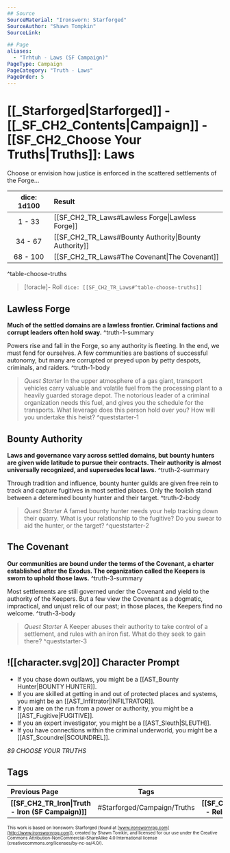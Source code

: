 ```yaml
---
## Source
SourceMaterial: "Ironsworn: Starforged"
SourceAuthor: "Shawn Tompkin"
SourceLink: 

## Page
aliases:
  - "Trhtuh - Laws (SF Campaign)"
PageType: Campaign
PageCategory: "Truth - Laws"
PageOrder: 5
---
```

# [[_Starforged|Starforged]] - [[_SF_CH2_Contents|Campaign]] - [[SF_CH2_Choose Your Truths|Truths]]: Laws
Choose or envision how justice is enforced in the scattered settlements of the Forge...

| dice: 1d100 | Result |
| :---: | :--- |
| 1 - 33 | [[SF_CH2_TR_Laws#Lawless Forge\|Lawless Forge]] |
| 34 - 67 | [[SF_CH2_TR_Laws#Bounty Authority\|Bounty Authority]] |
| 68 - 100 | [[SF_CH2_TR_Laws#The Covenant\|The Covenant]] |
^table-choose-truths

> [!oracle]- Roll
> `dice: [[SF_CH2_TR_Laws#^table-choose-truths]]`

## Lawless Forge
**Much of the settled domains are a lawless frontier. Criminal factions and corrupt leaders often hold sway.** ^truth-1-summary
 
Powers rise and fall in the Forge, so any authority is fleeting. In the end, we must fend for ourselves. A few communities are bastions of successful autonomy, but many are corrupted or preyed upon by petty despots, criminals, and raiders. ^truth-1-body

> _Quest Starter_
> In the upper atmosphere of a gas giant, transport vehicles carry valuable and volatile fuel from the processing plant to a heavily guarded storage depot. The notorious leader of a criminal organization needs this fuel, and gives you the schedule for the transports. What leverage does this person hold over you? How will you undertake this heist? ^queststarter-1

## Bounty Authority
**Laws and governance vary across settled domains, but bounty hunters are given wide latitude to pursue their contracts. Their authority is almost universally recognized, and supersedes local laws.** ^truth-2-summary
 
Through tradition and influence, bounty hunter guilds are given free rein to track and capture fugitives in most settled places. Only the foolish stand between a determined bounty hunter and their target. ^truth-2-body

> _Quest Starter_
> A famed bounty hunter needs your help tracking down their quarry. What is your relationship to the fugitive? Do you swear to aid the hunter, or the target? ^queststarter-2

## The Covenant
**Our communities are bound under the terms of the Covenant, a charter established after the Exodus. The organization called the Keepers is sworn to uphold those laws.** ^truth-3-summary
 
Most settlements are still governed under the Covenant and yield to the authority of the Keepers. But a few view the Covenant as a dogmatic, impractical, and unjust relic of our past; in those places, the Keepers find no welcome. ^truth-3-body

> _Quest Starter_
> A Keeper abuses their authority to take control of a settlement, and rules with an iron fist. What do they seek to gain there? ^queststarter-3
> 
## ![[character.svg|20]] Character Prompt
- If you chase down outlaws, you might be a [[AST_Bounty Hunter|BOUNTY HUNTER]].
- If you are skilled at getting in and out of protected places and systems, you might be an [[AST_Infiltrator|INFILTRATOR]].
- If you are on the run from a power or authority, you might be a [[AST_Fugitive|FUGITIVE]].
- If you an expert investigator, you might be a [[AST_Sleuth|SLEUTH]].
- If you have connections within the criminal underworld, you might be a [[AST_Scoundrel|SCOUNDREL]].

*89 CHOOSE YOUR TRUTHS*

## Tags
| Previous Page | Tags | Next Page |
|:--- |:---:| ---:|
| **[[SF_CH2_TR_Iron\|Truth - Iron (SF Campaign)]]** | #Starforged/Campaign/Truths | **[[SF_CH2_TR_Religion\|Truth - Religion (SF Campaign)]]** |

<font size=-2>This work is based on Ironsworn: Starforged (found at [www.ironswornrpg.com](http://www.ironswornrpg.com)), created by Shawn Tomkin, and licensed for our use under the Creative Commons Attribution-NonCommercial-ShareAlike 4.0 International license  (creativecommons.org/licenses/by-nc-sa/4.0/).</font>